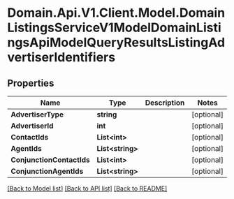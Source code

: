 # Domain.Api.V1.Client.Model.DomainListingsServiceV1ModelDomainListingsApiModelQueryResultsListingAdvertiserIdentifiers
## Properties

Name | Type | Description | Notes
------------ | ------------- | ------------- | -------------
**AdvertiserType** | **string** |  | [optional] 
**AdvertiserId** | **int** |  | [optional] 
**ContactIds** | **List&lt;int&gt;** |  | [optional] 
**AgentIds** | **List&lt;string&gt;** |  | [optional] 
**ConjunctionContactIds** | **List&lt;int&gt;** |  | [optional] 
**ConjunctionAgentIds** | **List&lt;string&gt;** |  | [optional] 

[[Back to Model list]](../README.md#documentation-for-models) [[Back to API list]](../README.md#documentation-for-api-endpoints) [[Back to README]](../README.md)

